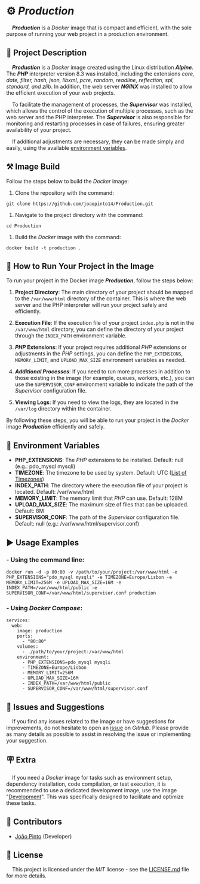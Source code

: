 # ⚙️ *Production*

&nbsp;&nbsp;&nbsp;&nbsp;***Production*** is a *Docker* image that is compact and efficient, with the sole purpose of running your web project 
in a production environment.

## 📖 Project Description

&nbsp;&nbsp;&nbsp;&nbsp;***Production*** is a *Docker* image created using the Linux distribution ***Alpine***.
The ***PHP*** interpreter version 8.3 was installed, including the extensions *core, date, filter, hash, json, libxml, pcre,
random, readline, reflection, spl, standard, and zlib*. In addition, the web server ***NGINX*** was installed
to allow the efficient execution of your web projects.

&nbsp;&nbsp;&nbsp;&nbsp;To facilitate the management of processes, the ***Supervisor*** was installed, which allows
the control of the execution of multiple processes, such as the web server and the PHP interpreter. The ***Supervisor*** is also responsible
for monitoring and restarting processes in case of failures, ensuring greater availability of your project.

&nbsp;&nbsp;&nbsp;&nbsp;If additional adjustments are necessary, they can be made simply and easily, using the available
[environment variables](#-environment-variables).

## ⚒️ Image Build

Follow the steps below to build the *Docker* image:

1. Clone the repository with the command:

```
git clone https://github.com/joaopinto14/Production.git
```

1. Navigate to the project directory with the command:

```
cd Production
```

1. Build the *Docker* image with the command:

```
docker build -t production .
```

## 🚀 How to Run Your Project in the Image

To run your project in the Docker image ***Production***, follow the steps below:

1. **Project Directory**: The main directory of your project should be mapped to the `/var/www/html` directory of the container. This is where the web server and the PHP interpreter will run your project safely and efficiently.

2. **Execution File**: If the execution file of your project `index.php` is not in the `/var/www/html` directory, you can define the directory of your project through the `INDEX_PATH` environment variable.

3. ***PHP* Extensions**: If your project requires additional *PHP* extensions or adjustments in the *PHP* settings, you can define the `PHP_EXTENSIONS`, `MEMORY_LIMIT`, and `UPLOAD_MAX_SIZE` environment variables as needed.

4. ***Additional Processes***: If you need to run more processes in addition to those existing in the image (for example, queues, workers, etc.), you can use the `SUPERVISOR_CONF` environment variable to indicate the path of the *Supervisor* configuration file.

5. **Viewing Logs**: If you need to view the logs, they are located in the `/var/log` directory within the container.

By following these steps, you will be able to run your project in the *Docker* image ***Production*** efficiently and safely.

## 📑 Environment Variables

- **PHP_EXTENSIONS**: The *PHP* extensions to be installed. Default: null (e.g.: pdo_mysql mysqli)
- **TIMEZONE**: The timezone to be used by system. Default: UTC ([List of Timezones](https://en.wikipedia.org/wiki/List_of_tz_database_time_zones))
- **INDEX_PATH**: The directory where the execution file of your project is located. Default: /var/www/html
- **MEMORY_LIMIT**: The memory limit that *PHP* can use. Default: 128M
- **UPLOAD_MAX_SIZE**: The maximum size of files that can be uploaded. Default: 8M
- **SUPERVISOR_CONF**: The path of the *Supervisor* configuration file. Default: null (e.g.: /var/www/html/supervisor.conf)

## ▶️ Usage Examples

### - Using the command line:
```
docker run -d -p 80:80 -v /path/to/your/project:/var/www/html -e PHP_EXTENSIONS="pdo_mysql mysqli" -e TIMEZONE=Europe/Lisbon -e MEMORY_LIMIT=256M -e UPLOAD_MAX_SIZE=16M -e INDEX_PATH=/var/www/html/public -e SUPERVISOR_CONF=/var/www/html/supervisor.conf production
```
### - Using *Docker Compose*:
```
services:
  web:
    image: production
    ports:
      - "80:80"
    volumes:
      - ./path/to/your/project:/var/www/html
    environment:
      - PHP_EXTENSIONS=pdo_mysql mysqli
      - TIMEZONE=Europe/Lisbon
      - MEMORY_LIMIT=256M
      - UPLOAD_MAX_SIZE=16M
      - INDEX_PATH=/var/www/html/public
      - SUPERVISOR_CONF=/var/www/html/supervisor.conf
```

## 📝 Issues and Suggestions

&nbsp;&nbsp;&nbsp;&nbsp;If you find any issues related to the image or have suggestions for improvements, do not hesitate to open an
[issue](https://github.com/joaopinto14/Production/issues/new/choose) on *GitHub*. Please provide as many
details as possible to assist in resolving the issue or implementing your suggestion.

## 🪧 Extra

&nbsp;&nbsp;&nbsp;&nbsp;If you need a *Docker* image for tasks such as environment setup, dependency installation, code 
compilation, or test execution, it is recommended to use a dedicated development image, use the image 
"[Development](https://github.com/joaopinto14/Development)". This was specifically designed to facilitate and optimize these tasks.

## 👥 Contributors

- [João Pinto](https://github.com/joaopinto14) (Developer)

## 🧾️ License

&nbsp;&nbsp;&nbsp;&nbsp;This project is licensed under the *MIT* license - see the [LICENSE.md](LICENSE.md) file for more details.